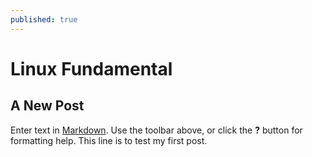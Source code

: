 ```yaml
---
published: true
---
```



# Linux Fundamental

## A New Post

Enter text in [Markdown](http://daringfireball.net/projects/markdown/). Use the toolbar above, or click the **?** button for formatting help.
This line is to test my first post.
